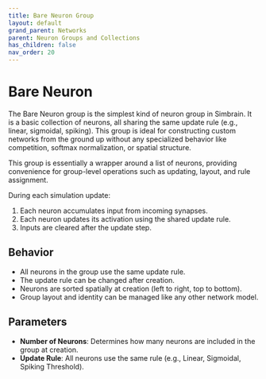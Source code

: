 ```yaml
---
title: Bare Neuron Group
layout: default
grand_parent: Networks
parent: Neuron Groups and Collections
has_children: false
nav_order: 20
---
```


# Bare Neuron

The Bare Neuron group is the simplest kind of neuron group in Simbrain. It is a basic collection of neurons, all sharing the same update rule (e.g., linear, sigmoidal, spiking). This group is ideal for constructing custom networks from the ground up without any specialized behavior like competition, softmax normalization, or spatial structure.

This group is essentially a wrapper around a list of neurons, providing convenience for group-level operations such as updating, layout, and rule assignment.

During each simulation update:

1. Each neuron accumulates input from incoming synapses.
2. Each neuron updates its activation using the shared update rule.
3. Inputs are cleared after the update step.

## Behavior

- All neurons in the group use the same update rule.
- The update rule can be changed after creation.
- Neurons are sorted spatially at creation (left to right, top to bottom).
- Group layout and identity can be managed like any other network model.

## Parameters

- **Number of Neurons**: Determines how many neurons are included in the group at creation.
- **Update Rule**: All neurons use the same rule (e.g., Linear, Sigmoidal, Spiking Threshold).
